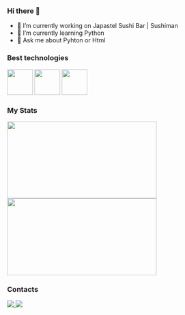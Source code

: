### Hi there 👋

- 🔭 I’m currently working on Japastel Sushi Bar | Sushiman
- 🌱 I’m currently learning Python
- 💬 Ask me about Pyhton or Html

### Best technologies
<div>
  <img src="https://cdn.jsdelivr.net/gh/devicons/devicon/icons/python/python-original.svg" width="60"/>
  <img src="https://cdn.jsdelivr.net/gh/devicons/devicon/icons/html5/html5-original.svg" width="60"/>
  <img src="https://cdn.jsdelivr.net/gh/devicons/devicon/icons/css3/css3-original.svg" width="60"/>
</div>

### My Stats

<div>
  <a href="https://github.com/MatheusFernandoDev">
    <img height="180em" src="https://github-readme-stats.vercel.app/api/top-langs/?username=MatheusFernandoDev&layout=compact&langs_count=7&theme=dark"width="350"/>
    <img height="180em" src="https://github-readme-stats.vercel.app/api?username=MatheusFernandoDev&show_icons=true&theme=dark&include_all_commits=true&count_private=true"width="350"/>
  </a>
</div>

### Contacts

<div>
  <a href="https://instagram.com/fernando.celmi?igshid=YzgyMTM2MGM=">
    <img src="https://img.shields.io/badge/Instagram-E4405F?style=for-the-badge&logo=instagram&logoColor=white"/>
  </a>
  <a href="https://www.linkedin.com/in/matheus-fernando-celmi-dos-santos-463387256/">
    <img src="https://img.shields.io/badge/LinkedIn-0077B5?style=for-the-badge&logo=linkedin&logoColor=white"/>
  </a>
</div>
